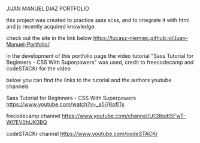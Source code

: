 JUAN MANUEL DIAZ PORTFOLIO

this project was created to practice sass scss, and to integrate it with html and js recently acquired knowledge.


 check out the site in the link below
https://lucasz-niemiec.github.io/Juan-Manuel-Portfolio/









in the development of this portfolio page the video tutorial "Sass Tutorial for Beginners - CSS With Superpowers" was used, credit to freecodecamp and 
codeSTACKr  for the video 

below you can find  the links to the tutorial and the  authors youtube channels

Sass Tutorial for Beginners - CSS With Superpowers https://www.youtube.com/watch?v=_a5j7KoflTs

frecodecamp channel https://www.youtube.com/channel/UC8butISFwT-Wl7EV0hUK0BQ

codeSTACKr channel https://www.youtube.com/codeSTACKr
